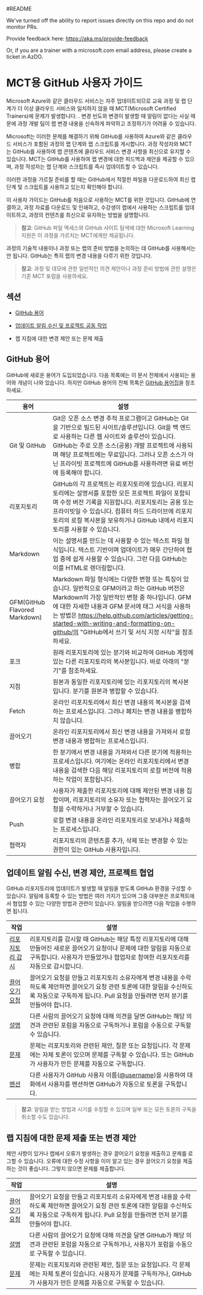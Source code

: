 #README

We've turned off the ability to report issues directly on this repo and do not monitor PRs.

Provide feedback here: https://aka.ms/provide-feedback

Or, if you are a trainer with a microsoft.com email address, please create a ticket in AzDO.

# MCT용 GitHub 사용자 가이드

Microsoft Azure와 같은 클라우드 서비스는 자주 업데이트되므로 교육 과정 및 랩 단계가 더 이상 클라우드 서비스와 일치하지 않을 때 MCT(Microsoft Certified Trainers)에 문제가 발생합니다. . 변경 빈도와 변경이 발생할 때 알림이 없다는 사실 때문에 과정 개발 팀이 랩 변경 내용을 신속하게 파악하고 조정하기가 어려울 수 있습니다.

Microsoft는 이러한 문제를 해결하기 위해 GitHub를 사용하여 Azure와 같은 클라우드 서비스가 포함된 과정의 랩 단계와 랩 스크립트를 게시합니다. 과정 작성자와 MCT는 GitHub를 사용하여 랩 콘텐츠에 클라우드 서비스 변경 사항을 최신으로 유지할 수 있습니다. MCT는 GitHub를 사용하여 랩 변경에 대한 피드백과 제안을 제공할 수 있으며, 과정 작성자는 랩 단계와 스크립트를 즉시 업데이트할 수 있습니다.

이러한 과정을 가르칠 준비를 할 때는 GitHub에서 적절한 파일을 다운로드하여 최신 랩 단계 및 스크립트를 사용하고 있는지 확인해야 합니다.

이 사용자 가이드는 GitHub를 처음으로 사용하는 MCT를 위한 것입니다. GitHub에 연결하고, 과정 자료를 다운로드 및 인쇄하고, 수강생이 랩에서 사용하는 스크립트를 업데이트하고, 과정의 컨텐츠를 최신으로 유지하는 방법을 설명합니다.

> **참고**: GitHub 파일 액세스와 GitHub 사이트 탐색에 대한 Microsoft Learning 지원은 이 과정을 가르치는 MCT에게만 제공됩니다.

과정의 기술적 내용이나 과정 또는 랩의 준비 방법을 논의하는 데 GitHub를 사용해서는 안 됩니다. GitHub는 특히 랩의 변경 내용을 다루기 위한 것입니다.

 
> **참고**: 과정 및 데모에 관한 일반적인 의견 제안이나 과정 준비 방법에 관한 설명은 기존 MCT 포럼을 사용하세요.

## 섹션

- [GitHub 용어](https://microsoftlearning.github.io/MCT-User-Guide/terminology/)

- [업데이트 알림 수신 및 프로젝트 공동 작업](https://microsoftlearning.github.io/MCT-User-Guide/collaboration/)

- 랩 지침에 대한 변경 제안 또는 문제 제출

## GitHub 용어

GitHub에 새로운 용어가 도입되었습니다. 다음 목록에는 이 문서 전체에서 사용되는 용어와 개념이 나와 있습니다. 하지만 GitHub 용어의 전체 목록은 [GitHub 용어집](https://docs.github.com/en/get-started/quickstart/github-glossary)을 참조하세요.

| 용어| 설명 |
| - | - |
| Git 및 GitHub| Git은 오픈 소스 변경 추적 프로그램이고 GitHub는 Git을 기반으로 빌드된 사이트/솔루션입니다. Git을 백 엔드로 사용하는 다른 웹 사이트와 솔루션이 있습니다. GitHub는 주로 오픈 소스(공용) 개발 프로젝트에 사용되며 해당 프로젝트에는 무료입니다. 그러나 오픈 소스가 아닌 프라이빗 프로젝트에 GitHub를 사용하려면 유료 버전에 등록해야 합니다. |
| 리포지토리| GitHub의 각 프로젝트는 리포지토리에 있습니다. 리포지토리에는 설명서를 포함한 모든 프로젝트 파일이 포함되며 수정 버전 기록을 지원합니다. 리포지토리는 공용 또는 프라이빗일 수 있습니다. 컴퓨터 하드 드라이브에 리포지토리의 로컬 복사본을 보유하거나 GitHub 내에서 리포지토리를 사용할 수 있습니다. |
| Markdown| 이는 설명서를 만드는 데 사용할 수 있는 텍스트 파일 형식입니다. 텍스트 기반이며 업데이트가 매우 간단하여 협업 중에 쉽게 사용할 수 있습니다. 그런 다음 GitHub는 이를 HTML로 렌더링합니다. |
| GFM(GitHub Flavored Markdown)| Markdown 파일 형식에는 다양한 변형 또는 특징이 있습니다. 일반적으로 GFM이라고 하는 GitHub 버전은 Markdown의 가장 일반적인 변형 중 하나입니다. GFM에 대한 자세한 내용과 GFM 문서에 태그 서식을 사용하는 방법은 https://help.github.com/articles/getting-started-with-writing-and-formatting-on-github/의 "GitHub에서 쓰기 및 서식 지정 시작"을 참조하세요. |
| 포크| 원래 리포지토리에 있는 분기와 비교하여 GitHub 계정에 있는 다른 리포지토리의 복사본입니다. 바로 아래의 "분기"를 참조하세요. |
| 지점| 원본과 동일한 리포지토리에 있는 리포지토리의 복사본입니다. 분기를 원본과 병합할 수 있습니다. |
| Fetch| 온라인 리포지토리에서 최신 변경 내용의 복사본을 검색하는 프로세스입니다. 그러나 페치는 변경 내용을 병합하지 않습니다. |
| 끌어오기| 온라인 리포지토리에서 최신 변경 내용을 가져와서 로컬 변경 내용과 병합하는 프로세스입니다. |
| 병합| 한 분기에서 변경 내용을 가져와서 다른 분기에 적용하는 프로세스입니다. 여기에는 온라인 리포지토리에서 변경 내용을 검색한 다음 해당 리포지토리의 로컬 버전에 적용하는 작업이 포함됩니다. |
| 끌어오기 요청| 사용자가 제출한 리포지토리에 대해 제안된 변경 내용 집합이며, 리포지토리의 소유자 또는 협력자는 끌어오기 요청을 수락하거나 거부할 수 있습니다. |
| Push| 로컬 변경 내용을 온라인 리포지토리로 보내거나 제출하는 프로세스입니다. |
| 협력자| 리포지토리의 콘텐츠를 추가, 삭제 또는 변경할 수 있는 권한이 있는 GitHub 사용자입니다. |

## 업데이트 알림 수신, 변경 제안, 프로젝트 협업

GitHub 리포지토리에 업데이트가 발생할 때 알림을 받도록 GitHub 환경을 구성할 수 있습니다. 알림에 등록할 수 있는 방법은 여러 가지가 있으며 그중 대부분은 프로젝트에서 협업할 수 있는 다양한 방법과 관련이 있습니다. 알림을 받으려면 다음 작업을 수행하면 됩니다.

| 작업| 설명 |
| - | - |
| [리포지토리 감시](https://microsoftlearning.github.io/MCT-User-Guide/collaboration/watching/)| 리포지토리를 감시할 때 GitHub는 해당 특정 리포지토리에 대해 만들어진 새로운 끌어오기 요청이나 문제에 대한 알림을 자동으로 구독합니다. 사용자가 만들었거나 협업자로 참여한 리포지토리를 자동으로 감시합니다. |
| [끌어오기 요청](https://microsoftlearning.github.io/MCT-User-Guide/collaboration/pullrequest/)| 끌어오기 요청을 만들고 리포지토리 소유자에게 변경 내용을 수락하도록 제안하면 끌어오기 요청 관련 토론에 대한 알림을 수신하도록 자동으로 구독하게 됩니다. Pull 요청을 만들려면 먼저 분기를 만들어야 합니다. |
| [설명](https://microsoftlearning.github.io/MCT-User-Guide/collaboration/comment/)| 다른 사람의 끌어오기 요청에 대해 의견을 달면 GitHub는 해당 의견과 관련된 포럼을 자동으로 구독하거나 포럼을 수동으로 구독할 수 있습니다. |
| [문제](https://microsoftlearning.github.io/MCT-User-Guide/collaboration/issue/)| 문제는 리포지토리와 관련된 제안, 질문 또는 요청입니다. 각 문제에는 자체 토론이 있으며 문제를 구독할 수 있습니다. 또는 GitHub가 사용자가 만든 문제를 자동으로 구독합니다. |
| [멘션](https://microsoftlearning.github.io/MCT-User-Guide/collaboration/mention/)| 다른 사용자가 GitHub 사용자 이름([@username](https://github.com/username))을 사용하여 대화에서 사용자를 멘션하면 GitHub가 자동으로 토론을 구독합니다. |

> **참고**: 알림을 받는 방법과 시기를 수정할 수 있으며 일부 또는 모든 토론의 구독을 취소할 수도 있습니다.

## 랩 지침에 대한 문제 제출 또는 변경 제안

제안 사항이 있거나 랩에서 오류가 발생하는 경우 끌어오기 요청을 제출하고 문제를 로그할 수 있습니다. 오류에 대한 수정 사항을 이미 알고 있는 경우 끌어오기 요청을 제출하는 것이 좋습니다. 그렇지 않으면 문제를 제출합니다.

| 작업| 설명 |
| - | - |
| [끌어오기 요청](https://microsoftlearning.github.io/MCT-User-Guide/collaboration/pullrequest/)| 끌어오기 요청을 만들고 리포지토리 소유자에게 변경 내용을 수락하도록 제안하면 끌어오기 요청 관련 토론에 대한 알림을 수신하도록 자동으로 구독하게 됩니다. Pull 요청을 만들려면 먼저 분기를 만들어야 합니다. |
| [설명](https://microsoftlearning.github.io/MCT-User-Guide/collaboration/comment/)| 다른 사람의 끌어오기 요청에 대해 의견을 달면 GitHub가 해당 의견과 관련된 포럼을 자동으로 구독하거나, 사용자가 포럼을 수동으로 구독할 수 있습니다. |
| [문제](https://microsoftlearning.github.io/MCT-User-Guide/collaboration/issue/)| 문제는 리포지토리와 관련된 제안, 질문 또는 요청입니다. 각 문제에는 자체 토론이 있습니다. 사용자가 문제를 구독하거나, GitHub가 사용자가 만든 문제를 자동으로 구독할 수 있습니다. |
